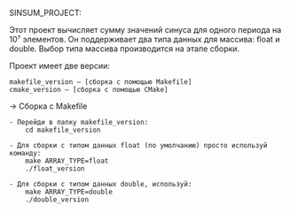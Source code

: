 SINSUM_PROJECT:

Этот проект вычисляет сумму значений синуса для одного периода на 10⁷ элементов. 
Он поддерживает два типа данных для массива: float и double. 
Выбор типа массива производится на этапе сборки.

Проект имеет две версии:

    makefile_version — [сборка с помощью Makefile]
    cmake_version — [сборка с помощью CMake]

-> Сборка с Makefile

    - Перейди в папку makefile_version:
        cd makefile_version

    - Для сборки с типом данных float (по умолчанию) просто используй команду:
        make ARRAY_TYPE=float
        ./float_version

    - Для сборки с типом данных double, используй:
        make ARRAY_TYPE=double
        ./double_version